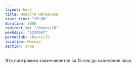 ```yaml
---
layout: hour
title: Новости магазинов
start_time: "15:00"
duration: 3600
redirect_to: "/hours/16"
weekdays: "1234567"
permalink: /hours/15
location: Москва
section: Зина
---
```


Эта программа заканчивается за 15 сек до окончания часа
